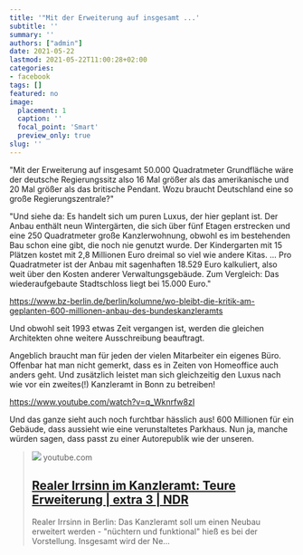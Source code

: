 ```yaml
---
title: '"Mit der Erweiterung auf insgesamt ...'
subtitle: ''
summary: ''
authors: ["admin"]
date: 2021-05-22
lastmod: 2021-05-22T11:00:28+02:00
categories:
- facebook
tags: []
featured: no
image:
  placement: 1
  caption: ''
  focal_point: 'Smart'
  preview_only: true
slug: ''
---
```

"Mit der Erweiterung auf insgesamt 50.000 Quadratmeter Grundfläche wäre der deutsche Regierungssitz also 16 Mal größer als das amerikanische und 20 Mal größer als das britische Pendant. Wozu braucht Deutschland eine so große Regierungszentrale?"

"Und siehe da: Es handelt sich um puren Luxus, der hier geplant ist. Der Anbau enthält neun Wintergärten, die sich über fünf Etagen erstrecken und eine 250 Quadratmeter große Kanzlerwohnung, obwohl es im bestehenden Bau schon eine gibt, die noch nie genutzt wurde. Der Kindergarten mit 15 Plätzen kostet mit 2,8 Millionen Euro dreimal so viel wie andere Kitas.
...
Pro Quadratmeter ist der Anbau mit sagenhaften 18.529 Euro kalkuliert, also weit über den Kosten anderer Verwaltungsgebäude. Zum Vergleich: Das wiederaufgebaute Stadtschloss liegt bei 15.000 Euro."

https://www.bz-berlin.de/berlin/kolumne/wo-bleibt-die-kritik-am-geplanten-600-millionen-anbau-des-bundeskanzleramts

Und obwohl seit 1993 etwas Zeit vergangen ist, werden die gleichen Architekten ohne weitere Ausschreibung beauftragt. 

Angeblich braucht man für jeden der vielen Mitarbeiter ein eigenes Büro. Offenbar hat man nicht gemerkt, dass es in Zeiten von Homeoffice auch anders geht. Und zusätzlich leistet man sich gleichzeitig den Luxus nach wie vor ein zweites(!) Kanzleramt in Bonn zu betreiben!

https://www.youtube.com/watch?v=q_Wknrfw8zI

Und das ganze sieht auch noch furchtbar hässlich aus! 600 Millionen für ein Gebäude, dass aussieht wie eine verunstaltetes Parkhaus. Nun ja, manche würden sagen, dass passt zu einer Autorepublik wie der unseren.
> [![](https://i.ytimg.com/vi/q_Wknrfw8zI/hqdefault.jpg)](https://www.youtube.com/watch?v=q_Wknrfw8zI)
> youtube.com
> ## [Realer Irrsinn im Kanzleramt: Teure Erweiterung | extra 3 | NDR](https://www.youtube.com/watch?v=q_Wknrfw8zI)
>
>Realer Irrsinn in Berlin: Das Kanzleramt soll um einen Neubau erweitert werden - "nüchtern und funktional" hieß es bei der Vorstellung. Insgesamt wird der Ne...

